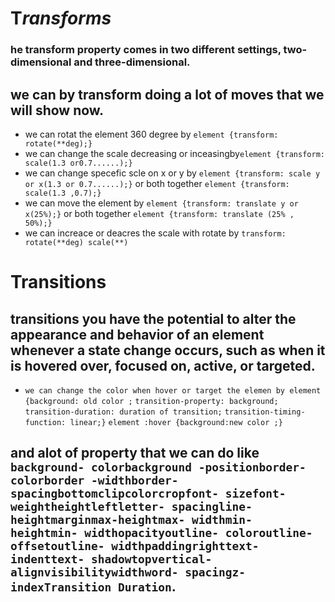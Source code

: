 # T***ransforms***
### he transform property comes in two different settings, two-dimensional and three-dimensional.
## we can by transform doing a lot of moves that we will show now.
- we can rotat the element 360 degree by `element {transform: rotate(**deg);}`
- we can change the scale decreasing or inceasingby`element {transform: scale(1.3 or0.7......);}`
- we can change specefic scle on x or y by `element {transform: scale y or x(1.3 or 0.7......);}` or both together `element {transform: scale(1.3 ,0.7);}`
- we can move the element by `element {transform: translate y or x(25%);}` or both together  `element {transform: translate (25% , 50%);}`
- we can increace or deacres the scale with rotate by `transform: rotate(**deg) scale(**)`
 

# Transitions
## transitions you have the potential to alter the appearance and behavior of an element whenever a state change occurs, such as when it is hovered over, focused on, active, or targeted.
- `we can change the color when hover or target the elemen by element {background: old color ;`
`transition-property: background;`
`transition-duration: duration of transition;`
`transition-timing-function: linear;}`
`element :hover {background:new color ;}`
## and alot of property that we can do like `background- colorbackground -positionborder- colorborder -widthborder- spacingbottomclipcolorcropfont- sizefont- weightheightleftletter- spacingline- heightmarginmax-heightmax- widthmin- heightmin- widthopacityoutline- coloroutline- offsetoutline- widthpaddingrighttext-indenttext- shadowtopvertical- alignvisibilitywidthword- spacingz-indexTransition Duration`.
